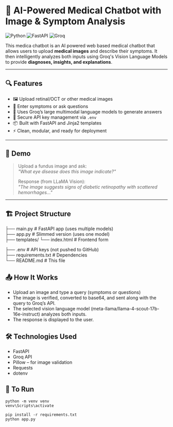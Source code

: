 # 🧠 AI-Powered Medical Chatbot with Image & Symptom Analysis

![Python](https://img.shields.io/badge/Python-3.10-blue.svg)
![FastAPI](https://img.shields.io/badge/FastAPI-🚀-green)
![Groq](https://img.shields.io/badge/Groq-API-red)

This medica chatbot is an AI powered web based medical chatbot that allows users to upload **medical images** and describe their symptoms. It then intelligently analyzes both inputs using Groq's Vision Language Models to provide **diagnoses, insights, and explanations**.

---

## 🔍 Features

- 🖼️ Upload retinal/OCT or other medical images
- 🧾 Enter symptoms or ask questions
- 🧠 Uses Groq’s large multimodal language models to generate answers
- 🔐 Secure API key management via `.env`
- 📦 Built with FastAPI and Jinja2 templates
- ⚡ Clean, modular, and ready for deployment

---

## 📸 Demo

> Upload a fundus image and ask:  
> _"What eye disease does this image indicate?"_  
>  
> Response (from LLaMA Vision):  
> _"The image suggests signs of diabetic retinopathy with scattered hemorrhages..."_

---

## 🏗️ Project Structure

├── main.py # FastAPI app (uses multiple models)                                          
├── app.py # Slimmed version (uses one model)                                            
├── templates/                                                                                                                                                                                                └── index.html # Frontend form  
                                                     
├── .env # API keys (not pushed to GitHub)                                           
├── requirements.txt # Dependencies                                                        
└── README.md # This file                                                                 

## 📤 How It Works

- Upload an image and type a query (symptoms or questions)
- The image is verified, converted to base64, and sent along with the query to Groq’s API.
- The selected vision language model (meta-llama/llama-4-scout-17b-16e-instruct) analyzes both inputs.
- The response is displayed to the user.

## 🛠️ Technologies Used

- FastAPI
- Groq API
- Pillow – for image validation
- Requests
- dotenv

## 🧪 To Run

```
python -m venv venv
venv\Scripts\activate

pip install -r requirements.txt
python app.py
```
